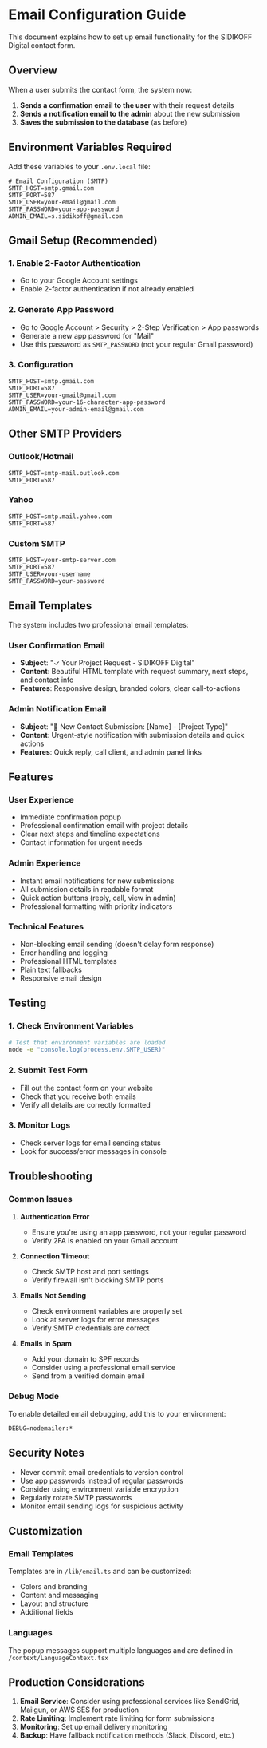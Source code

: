 # Email Configuration Guide

This document explains how to set up email functionality for the SIDIKOFF Digital contact form.

## Overview

When a user submits the contact form, the system now:

1. **Sends a confirmation email to the user** with their request details
2. **Sends a notification email to the admin** about the new submission
3. **Saves the submission to the database** (as before)

## Environment Variables Required

Add these variables to your `.env.local` file:

```env
# Email Configuration (SMTP)
SMTP_HOST=smtp.gmail.com
SMTP_PORT=587
SMTP_USER=your-email@gmail.com
SMTP_PASSWORD=your-app-password
ADMIN_EMAIL=s.sidikoff@gmail.com
```

## Gmail Setup (Recommended)

### 1. Enable 2-Factor Authentication

- Go to your Google Account settings
- Enable 2-factor authentication if not already enabled

### 2. Generate App Password

- Go to Google Account > Security > 2-Step Verification > App passwords
- Generate a new app password for "Mail"
- Use this password as `SMTP_PASSWORD` (not your regular Gmail password)

### 3. Configuration

```env
SMTP_HOST=smtp.gmail.com
SMTP_PORT=587
SMTP_USER=your-gmail@gmail.com
SMTP_PASSWORD=your-16-character-app-password
ADMIN_EMAIL=your-admin-email@gmail.com
```

## Other SMTP Providers

### Outlook/Hotmail

```env
SMTP_HOST=smtp-mail.outlook.com
SMTP_PORT=587
```

### Yahoo

```env
SMTP_HOST=smtp.mail.yahoo.com
SMTP_PORT=587
```

### Custom SMTP

```env
SMTP_HOST=your-smtp-server.com
SMTP_PORT=587
SMTP_USER=your-username
SMTP_PASSWORD=your-password
```

## Email Templates

The system includes two professional email templates:

### User Confirmation Email

- **Subject**: "✓ Your Project Request - SIDIKOFF Digital"
- **Content**: Beautiful HTML template with request summary, next steps, and contact info
- **Features**: Responsive design, branded colors, clear call-to-actions

### Admin Notification Email

- **Subject**: "🚨 New Contact Submission: [Name] - [Project Type]"
- **Content**: Urgent-style notification with submission details and quick actions
- **Features**: Quick reply, call client, and admin panel links

## Features

### User Experience

- Immediate confirmation popup
- Professional confirmation email with project details
- Clear next steps and timeline expectations
- Contact information for urgent needs

### Admin Experience

- Instant email notifications for new submissions
- All submission details in readable format
- Quick action buttons (reply, call, view in admin)
- Professional formatting with priority indicators

### Technical Features

- Non-blocking email sending (doesn't delay form response)
- Error handling and logging
- Professional HTML templates
- Plain text fallbacks
- Responsive email design

## Testing

### 1. Check Environment Variables

```bash
# Test that environment variables are loaded
node -e "console.log(process.env.SMTP_USER)"
```

### 2. Submit Test Form

- Fill out the contact form on your website
- Check that you receive both emails
- Verify all details are correctly formatted

### 3. Monitor Logs

- Check server logs for email sending status
- Look for success/error messages in console

## Troubleshooting

### Common Issues

1. **Authentication Error**

   - Ensure you're using an app password, not your regular password
   - Verify 2FA is enabled on your Gmail account

2. **Connection Timeout**

   - Check SMTP host and port settings
   - Verify firewall isn't blocking SMTP ports

3. **Emails Not Sending**

   - Check environment variables are properly set
   - Look at server logs for error messages
   - Verify SMTP credentials are correct

4. **Emails in Spam**
   - Add your domain to SPF records
   - Consider using a professional email service
   - Send from a verified domain email

### Debug Mode

To enable detailed email debugging, add this to your environment:

```env
DEBUG=nodemailer:*
```

## Security Notes

- Never commit email credentials to version control
- Use app passwords instead of regular passwords
- Consider using environment variable encryption
- Regularly rotate SMTP passwords
- Monitor email sending logs for suspicious activity

## Customization

### Email Templates

Templates are in `/lib/email.ts` and can be customized:

- Colors and branding
- Content and messaging
- Layout and structure
- Additional fields

### Languages

The popup messages support multiple languages and are defined in `/context/LanguageContext.tsx`

## Production Considerations

1. **Email Service**: Consider using professional services like SendGrid, Mailgun, or AWS SES for production
2. **Rate Limiting**: Implement rate limiting for form submissions
3. **Monitoring**: Set up email delivery monitoring
4. **Backup**: Have fallback notification methods (Slack, Discord, etc.)
